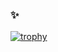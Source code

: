### ✨


[![trophy](https://github-profile-trophy.vercel.app/?username=granis&margin-w=15&margin-h=15&theme=darkhub&column=3)](https://github.com/granis)
<!--
**granis/granis** is a ✨ _special_ ✨ repository because its `README.md` (this file) appears on your GitHub profile.

Here are some ideas to get you started:

- 🔭 I’m currently working on ...
- 🌱 I’m currently learning ...
- 👯 I’m looking to collaborate on ...
- 🤔 I’m looking for help with ...
- 💬 Ask me about ...
- 📫 How to reach me: ...
- 😄 Pronouns: ...
- ⚡ Fun fact: ...
-->
